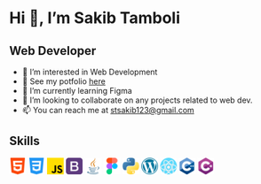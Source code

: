 
<h1> Hi 👋, I’m Sakib Tamboli</h1>
<h2> Web Developer</h2>

- 👀 I’m interested in Web Development
- :page_with_curl: See my potfolio <a href="https://sakib-tamboli.netlify.app/">here</a>
- 🌱 I’m currently learning Figma
- 💞️ I’m looking to collaborate on any projects related to web dev.
- 📫 You can reach me at stsakib123@gmail.com

<!---
sakibtheseeker/sakibtheseeker is a ✨ special ✨ repository because its `README.md` (this file) appears on your GitHub profile.
You can click the Preview link to take a look at your changes.
--->
<h2> Skills</h2>
<div class=row>
<img src="assets/html-5.png" width="30" height="30">
<img src="assets/css-3.png" width="30" height="30">
<img src="assets/js.png" width="30" height="30">
<img src="assets/bootstrap.png" width="30" height="30"/>
<img src="assets/java.png" width="30" height="30"/>
<img src="assets/figma.png" width="30" height="30"/>
<img src="assets/python.png" width="30" height="30"/>
<img src="assets/wordpress.png" width="30" height="30"/>
<img src="assets/react (1).png" width="30" height="30"/>
<img src="assets/c++.png" width="30" height="30"/>
<img src="assets/c-sharp.png" width="30" height="30"/>
</div>
